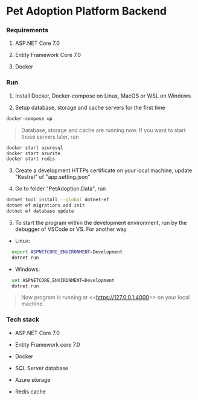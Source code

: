 # Pet Adoption Platform Backend

### Requirements

1. ASP.NET Core 7.0

2. Entity Framework Core 7.0

3. Docker

### Run

1. Install Docker, Docker-compose on Linux, MacOS or WSL on Windows

2. Setup database, storage and cache servers for the first time

```bash
docker-compose up
```

> Database, storage and cache are running now. If you want to start those servers later, run

```bash
docker start azuresql
docker start azurite
docker start redis
```

3. Create a development HTTPs certificate on your local machine, update "Kestrel" of "app.setting.json"

4. Go to folder "PetAdoption.Data", run

```bash
dotnet tool install --global dotnet-ef
dotnet ef migrations add init
dotnet ef database update
```

5. To start the program within the development environment, run by the debugger of VSCode or VS. For another way

- Linux:

```bash
  export ASPNETCORE_ENVIRONMENT=Development
  dotnet run
```

- Windows:

```bash
  set ASPNETCORE_ENVIRONMENT=Development
  dotnet run
```

> Now program is running at <<<https://127.0.0.1:4000>>> on your local machine.

### Tech stack

- ASP.NET Core 7.0

- Entity Framework core 7.0

- Docker

- SQL Server database

- Azure storage

- Redis cache
